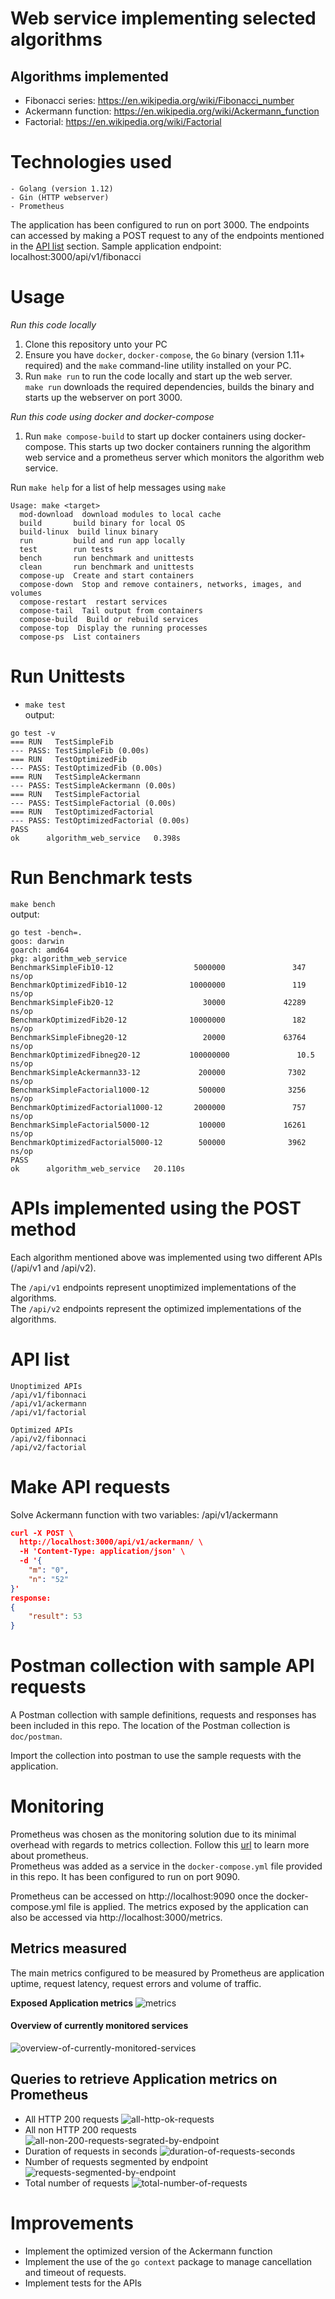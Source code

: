 # Web service implementing selected algorithms 
## Algorithms implemented
- Fibonacci series: https://en.wikipedia.org/wiki/Fibonacci_number
- Ackermann function: https://en.wikipedia.org/wiki/Ackermann_function
- Factorial: https://en.wikipedia.org/wiki/Factorial

# Technologies used
```
- Golang (version 1.12)
- Gin (HTTP webserver)
- Prometheus
```

The application has been configured to run on port 3000. The endpoints can accessed by making a POST request to any of the endpoints mentioned in the [API list](#API-list) section.
Sample application endpoint: localhost:3000/api/v1/fibonacci

# Usage
*Run this code locally*
1. Clone this repository unto your PC
2. Ensure you have `docker`, `docker-compose`, the `Go` binary (version 1.11+ required) and the `make` command-line utility installed on your PC.
3. Run `make run` to run the code locally and start up the web server. \
`make run` downloads the required dependencies, builds the binary and starts up the webserver on port 3000.

*Run this code using docker and docker-compose*
1. Run `make compose-build` to start up docker containers using docker-compose. This starts up two docker containers running the algorithm web service and a prometheus server which monitors the algorithm web service.

Run `make help` for a list of help messages using `make`
```
Usage: make <target>
  mod-download  download modules to local cache
  build       build binary for local OS
  build-linux  build linux binary
  run         build and run app locally
  test        run tests
  bench       run benchmark and unittests
  clean       run benchmark and unittests
  compose-up  Create and start containers
  compose-down  Stop and remove containers, networks, images, and volumes
  compose-restart  restart services
  compose-tail  Tail output from containers
  compose-build  Build or rebuild services
  compose-top  Display the running processes
  compose-ps  List containers
```

# Run Unittests 
- `make test` \
output:
```
go test -v
=== RUN   TestSimpleFib
--- PASS: TestSimpleFib (0.00s)
=== RUN   TestOptimizedFib
--- PASS: TestOptimizedFib (0.00s)
=== RUN   TestSimpleAckermann
--- PASS: TestSimpleAckermann (0.00s)
=== RUN   TestSimpleFactorial
--- PASS: TestSimpleFactorial (0.00s)
=== RUN   TestOptimizedFactorial
--- PASS: TestOptimizedFactorial (0.00s)
PASS
ok      algorithm_web_service   0.398s
```

# Run Benchmark tests
`make bench` \
output:
```
go test -bench=.
goos: darwin
goarch: amd64
pkg: algorithm_web_service
BenchmarkSimpleFib10-12                  5000000               347 ns/op
BenchmarkOptimizedFib10-12              10000000               119 ns/op
BenchmarkSimpleFib20-12                    30000             42289 ns/op
BenchmarkOptimizedFib20-12              10000000               182 ns/op
BenchmarkSimpleFibneg20-12                 20000             63764 ns/op
BenchmarkOptimizedFibneg20-12           100000000               10.5 ns/op
BenchmarkSimpleAckermann33-12             200000              7302 ns/op
BenchmarkSimpleFactorial1000-12           500000              3256 ns/op
BenchmarkOptimizedFactorial1000-12       2000000               757 ns/op
BenchmarkSimpleFactorial5000-12           100000             16261 ns/op
BenchmarkOptimizedFactorial5000-12        500000              3962 ns/op
PASS
ok      algorithm_web_service   20.110s
```
# APIs implemented using the POST method 
Each algorithm mentioned above was implemented using two different APIs (/api/v1 and /api/v2). 

The `/api/v1` endpoints represent unoptimized implementations of the algorithms. \
The `/api/v2` endpoints represent the optimized implementations of the algorithms.

# API list
```
Unoptimized APIs
/api/v1/fibonnaci
/api/v1/ackermann
/api/v1/factorial

Optimized APIs
/api/v2/fibonnaci
/api/v2/factorial
```

# Make API requests 
Solve Ackermann function with two variables: /api/v1/ackermann
```json
curl -X POST \
  http://localhost:3000/api/v1/ackermann/ \
  -H 'Content-Type: application/json' \
  -d '{
	"m": "0",
	"n": "52"
}'
response:
{
    "result": 53
}
```

# Postman collection with sample API requests
A Postman collection with sample definitions, requests and responses has been included in this repo. The location of the Postman collection is `doc/postman`.

Import the collection into postman to use the sample requests with the application.

# Monitoring
Prometheus was chosen as the monitoring solution due to its minimal overhead with regards to metrics collection. Follow this [url](https://prometheus.io/) to learn more about prometheus. \
Prometheus was added as a service in the `docker-compose.yml` file provided in this repo. It has been configured to run on port 9090.

Prometheus can be accessed on http://localhost:9090 once the docker-compose.yml file is applied. The metrics exposed by the application can also be accessed via http://localhost:3000/metrics.

## Metrics measured
The main metrics configured to be measured by Prometheus are application uptime, request latency, request errors and volume of traffic.

**Exposed Application metrics**
![metrics](./doc/images/metrics.png)

#### Overview of currently monitored services
![overview-of-currently-monitored-services](./doc/images/overview-of-currently-monitored-services.png)


## Queries to retrieve Application metrics on Prometheus
* All HTTP 200 requests
![all-http-ok-requests](./doc/images/all-http-ok-requests.png)
* All non HTTP 200 requests
![all-non-200-requests-segrated-by-endpoint](./doc/images/all-non-200-requests-segrated-by-endpoint.png)
* Duration of requests in seconds
![duration-of-requests-seconds](./doc/images/duration-of-requests-seconds.png)
* Number of requests segmented by endpoint
![requests-segmented-by-endpoint](./doc/images/requests-segmented-by-endpoint.png)
* Total number of requests
![total-number-of-requests](./doc/images/total-number-of-requests.png)


# Improvements
* Implement the optimized version of the Ackermann function
* Implement the use of the `go context` package to manage cancellation and timeout of requests.
* Implement tests for the APIs
